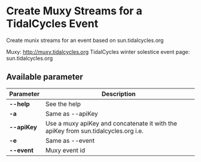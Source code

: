 # Create Muxy Streams for a TidalCycles Event

  

Create munix streams for an event based on sun.tidalcycles.org

Muxy: http://muxy.tidalcycles.org
TidalCycles winter solestice event page: sun.tidalcycles.org

## Available parameter

| Parameter    | Description                                                  |
| ------------ | ------------------------------------------------------------ |
| **--help**   | See the help                                                 |
| **-a**       | Same as --apiKey                                             |
| **--apiKey** | Use a muxy apiKey and concatenate it with the apiKey from sun.tidalcycles.org i.e. |
| **-e**       | Same as --event                                              |
| **--event**  | Muxy event id                                                |



